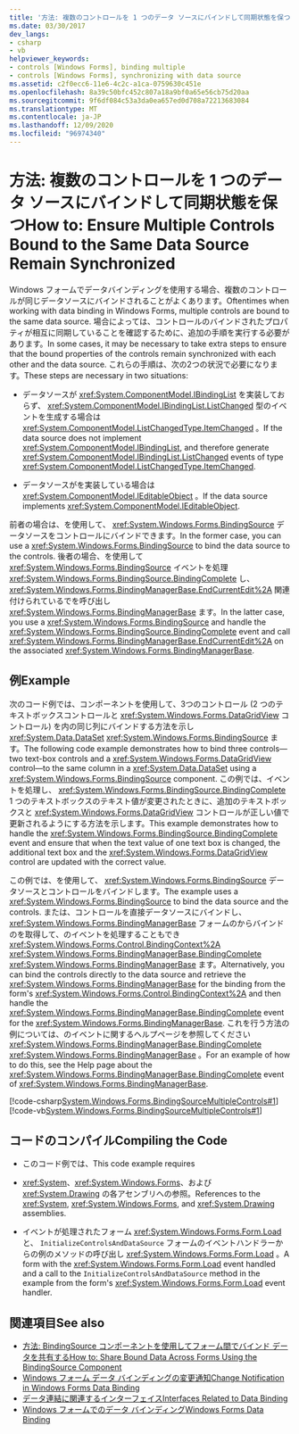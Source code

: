 ```yaml
---
title: '方法: 複数のコントロールを 1 つのデータ ソースにバインドして同期状態を保つ'
ms.date: 03/30/2017
dev_langs:
- csharp
- vb
helpviewer_keywords:
- controls [Windows Forms], binding multiple
- controls [Windows Forms], synchronizing with data source
ms.assetid: c2f0ecc6-11e6-4c2c-a1ca-0759630c451e
ms.openlocfilehash: 8a39c50bfc452c807a18a9bf0a65e56cb75d20aa
ms.sourcegitcommit: 9f6df084c53a3da0ea657ed0d708a72213683084
ms.translationtype: MT
ms.contentlocale: ja-JP
ms.lasthandoff: 12/09/2020
ms.locfileid: "96974340"
---
```

# <a name="how-to-ensure-multiple-controls-bound-to-the-same-data-source-remain-synchronized"></a><span data-ttu-id="4c19a-102">方法: 複数のコントロールを 1 つのデータ ソースにバインドして同期状態を保つ</span><span class="sxs-lookup"><span data-stu-id="4c19a-102">How to: Ensure Multiple Controls Bound to the Same Data Source Remain Synchronized</span></span>
<span data-ttu-id="4c19a-103">Windows フォームでデータバインディングを使用する場合、複数のコントロールが同じデータソースにバインドされることがよくあります。</span><span class="sxs-lookup"><span data-stu-id="4c19a-103">Oftentimes when working with data binding in Windows Forms, multiple controls are bound to the same data source.</span></span> <span data-ttu-id="4c19a-104">場合によっては、コントロールのバインドされたプロパティが相互に同期していることを確認するために、追加の手順を実行する必要があります。</span><span class="sxs-lookup"><span data-stu-id="4c19a-104">In some cases, it may be necessary to take extra steps to ensure that the bound properties of the controls remain synchronized with each other and the data source.</span></span> <span data-ttu-id="4c19a-105">これらの手順は、次の2つの状況で必要になります。</span><span class="sxs-lookup"><span data-stu-id="4c19a-105">These steps are necessary in two situations:</span></span>  
  
- <span data-ttu-id="4c19a-106">データソースが <xref:System.ComponentModel.IBindingList> を実装しておらず、 <xref:System.ComponentModel.IBindingList.ListChanged> 型のイベントを生成する場合は <xref:System.ComponentModel.ListChangedType.ItemChanged> 。</span><span class="sxs-lookup"><span data-stu-id="4c19a-106">If the data source does not implement <xref:System.ComponentModel.IBindingList>, and therefore generate <xref:System.ComponentModel.IBindingList.ListChanged> events of type <xref:System.ComponentModel.ListChangedType.ItemChanged>.</span></span>  
  
- <span data-ttu-id="4c19a-107">データソースがを実装している場合は <xref:System.ComponentModel.IEditableObject> 。</span><span class="sxs-lookup"><span data-stu-id="4c19a-107">If the data source implements <xref:System.ComponentModel.IEditableObject>.</span></span>  
  
 <span data-ttu-id="4c19a-108">前者の場合は、を使用して、 <xref:System.Windows.Forms.BindingSource> データソースをコントロールにバインドできます。</span><span class="sxs-lookup"><span data-stu-id="4c19a-108">In the former case, you can use a <xref:System.Windows.Forms.BindingSource> to bind the data source to the controls.</span></span> <span data-ttu-id="4c19a-109">後者の場合、を使用して <xref:System.Windows.Forms.BindingSource> イベントを処理 <xref:System.Windows.Forms.BindingSource.BindingComplete> し、 <xref:System.Windows.Forms.BindingManagerBase.EndCurrentEdit%2A> 関連付けられているでを呼び出し <xref:System.Windows.Forms.BindingManagerBase> ます。</span><span class="sxs-lookup"><span data-stu-id="4c19a-109">In the latter case, you use a <xref:System.Windows.Forms.BindingSource> and handle the <xref:System.Windows.Forms.BindingSource.BindingComplete> event and call <xref:System.Windows.Forms.BindingManagerBase.EndCurrentEdit%2A> on the associated <xref:System.Windows.Forms.BindingManagerBase>.</span></span>  
  
## <a name="example"></a><span data-ttu-id="4c19a-110">例</span><span class="sxs-lookup"><span data-stu-id="4c19a-110">Example</span></span>  
 <span data-ttu-id="4c19a-111">次のコード例では、コンポーネントを使用して、3つのコントロール (2 つのテキストボックスコントロールと <xref:System.Windows.Forms.DataGridView> コントロール) を内の同じ列にバインドする方法を示し <xref:System.Data.DataSet> <xref:System.Windows.Forms.BindingSource> ます。</span><span class="sxs-lookup"><span data-stu-id="4c19a-111">The following code example demonstrates how to bind three controls—two text-box controls and a <xref:System.Windows.Forms.DataGridView> control—to the same column in a <xref:System.Data.DataSet> using a <xref:System.Windows.Forms.BindingSource> component.</span></span> <span data-ttu-id="4c19a-112">この例では、イベントを処理し、 <xref:System.Windows.Forms.BindingSource.BindingComplete> 1 つのテキストボックスのテキスト値が変更されたときに、追加のテキストボックスと <xref:System.Windows.Forms.DataGridView> コントロールが正しい値で更新されるようにする方法を示します。</span><span class="sxs-lookup"><span data-stu-id="4c19a-112">This example demonstrates how to handle the <xref:System.Windows.Forms.BindingSource.BindingComplete> event and ensure that when the text value of one text box is changed, the additional text box and the <xref:System.Windows.Forms.DataGridView> control are updated with the correct value.</span></span>  
  
 <span data-ttu-id="4c19a-113">この例では、を使用して、 <xref:System.Windows.Forms.BindingSource> データソースとコントロールをバインドします。</span><span class="sxs-lookup"><span data-stu-id="4c19a-113">The example uses a <xref:System.Windows.Forms.BindingSource> to bind the data source and the controls.</span></span> <span data-ttu-id="4c19a-114">または、コントロールを直接データソースにバインドし、 <xref:System.Windows.Forms.BindingManagerBase> フォームのからバインドのを取得して、のイベントを処理することもでき <xref:System.Windows.Forms.Control.BindingContext%2A> <xref:System.Windows.Forms.BindingManagerBase.BindingComplete> <xref:System.Windows.Forms.BindingManagerBase> ます。</span><span class="sxs-lookup"><span data-stu-id="4c19a-114">Alternatively, you can bind the controls directly to the data source and retrieve the <xref:System.Windows.Forms.BindingManagerBase> for the binding from the form's <xref:System.Windows.Forms.Control.BindingContext%2A> and then handle the <xref:System.Windows.Forms.BindingManagerBase.BindingComplete> event for the <xref:System.Windows.Forms.BindingManagerBase>.</span></span> <span data-ttu-id="4c19a-115">これを行う方法の例については、のイベントに関するヘルプページを参照してください <xref:System.Windows.Forms.BindingManagerBase.BindingComplete> <xref:System.Windows.Forms.BindingManagerBase> 。</span><span class="sxs-lookup"><span data-stu-id="4c19a-115">For an example of how to do this, see the Help page about the <xref:System.Windows.Forms.BindingManagerBase.BindingComplete> event of <xref:System.Windows.Forms.BindingManagerBase>.</span></span>  
  
 [!code-csharp[System.Windows.Forms.BindingSourceMultipleControls#1](~/samples/snippets/csharp/VS_Snippets_Winforms/System.Windows.Forms.BindingSourceMultipleControls/CS/Form1.cs#1)]
 [!code-vb[System.Windows.Forms.BindingSourceMultipleControls#1](~/samples/snippets/visualbasic/VS_Snippets_Winforms/System.Windows.Forms.BindingSourceMultipleControls/VB/Form1.vb#1)]  
  
## <a name="compiling-the-code"></a><span data-ttu-id="4c19a-116">コードのコンパイル</span><span class="sxs-lookup"><span data-stu-id="4c19a-116">Compiling the Code</span></span>  
  
- <span data-ttu-id="4c19a-117">このコード例では、</span><span class="sxs-lookup"><span data-stu-id="4c19a-117">This code example requires</span></span>  
  
- <span data-ttu-id="4c19a-118"><xref:System>、<xref:System.Windows.Forms>、および <xref:System.Drawing> の各アセンブリへの参照。</span><span class="sxs-lookup"><span data-stu-id="4c19a-118">References to the <xref:System>, <xref:System.Windows.Forms>, and <xref:System.Drawing> assemblies.</span></span>  
  
- <span data-ttu-id="4c19a-119">イベントが処理されたフォーム <xref:System.Windows.Forms.Form.Load> と、 `InitializeControlsAndDataSource` フォームのイベントハンドラーからの例のメソッドの呼び出し <xref:System.Windows.Forms.Form.Load> 。</span><span class="sxs-lookup"><span data-stu-id="4c19a-119">A form with the <xref:System.Windows.Forms.Form.Load> event handled and a call to the `InitializeControlsAndDataSource` method in the example from the form's <xref:System.Windows.Forms.Form.Load> event handler.</span></span>  
  
## <a name="see-also"></a><span data-ttu-id="4c19a-120">関連項目</span><span class="sxs-lookup"><span data-stu-id="4c19a-120">See also</span></span>

- [<span data-ttu-id="4c19a-121">方法: BindingSource コンポーネントを使用してフォーム間でバインド データを共有する</span><span class="sxs-lookup"><span data-stu-id="4c19a-121">How to: Share Bound Data Across Forms Using the BindingSource Component</span></span>](./controls/how-to-share-bound-data-across-forms-using-the-bindingsource-component.md)
- [<span data-ttu-id="4c19a-122">Windows フォーム データ バインディングの変更通知</span><span class="sxs-lookup"><span data-stu-id="4c19a-122">Change Notification in Windows Forms Data Binding</span></span>](change-notification-in-windows-forms-data-binding.md)
- [<span data-ttu-id="4c19a-123">データ連結に関連するインターフェイス</span><span class="sxs-lookup"><span data-stu-id="4c19a-123">Interfaces Related to Data Binding</span></span>](interfaces-related-to-data-binding.md)
- [<span data-ttu-id="4c19a-124">Windows フォームでのデータ バインディング</span><span class="sxs-lookup"><span data-stu-id="4c19a-124">Windows Forms Data Binding</span></span>](windows-forms-data-binding.md)
